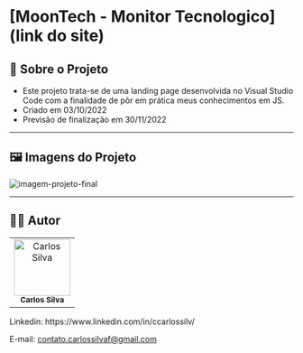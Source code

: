 # [MoonTech - Monitor Tecnologico](link do site)

## :page_facing_up: Sobre o Projeto
- Este projeto trata-se de uma landing page desenvolvida no Visual Studio Code com a finalidade de pôr em prática meus conhecimentos em JS.
- Criado em 03/10/2022
- Previsão de finalização em 30/11/2022
---

## :framed_picture: Imagens do Projeto

![imagem-projeto-final](Screen-main.PNG)

---
## :man_technologist:  Autor

<table class="author">
  <tr>
    <td align="center">
      <a href="https://www.linkedin.com/in/ccarlossilv/">
        <img src="https://avatars.githubusercontent.com/carloosf" 
        width="100px;" alt="Carlos Silva"/>
        <br/>
        <sub>
          <b>Carlos Silva</b>
        </sub>
      </a>
    </td>
  </tr>
</table>   
   Linkedin:
   https://www.linkedin.com/in/ccarlossilv/
   
   E-mail: contato.carlossilvaf@gmail.com
